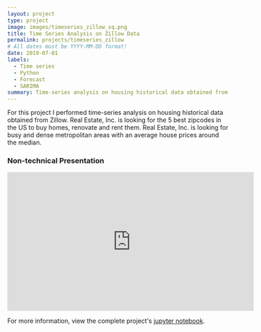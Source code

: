 ```yaml
---
layout: project
type: project
image: images/timeseries_zillow_sq.png
title: Time Series Analysis on Zillow Data
permalink: projects/timeseries_zillow
# All dates must be YYYY-MM-DD format!
date: 2019-07-01
labels:
  - Time series
  - Python
  - Forecast
  - SARIMA
summary: Time-series analysis on housing historical data obtained from Zillow.
---
```


For this project I performed time-series analysis on housing historical data obtained from Zillow. Real Estate, Inc. is looking for the 5 best zipcodes in the US to buy homes, renovate and rent them. Real Estate, Inc. is looking for busy and dense metropolitan areas with an average house prices around the median.

<h3>Non-technical Presentation</h3>

<iframe width="560" height="315" src="https://www.youtube.com/embed/_BNyyL21w8M" frameborder="0" allow="accelerometer; autoplay; encrypted-media; gyroscope; picture-in-picture" allowfullscreen></iframe>

For more information, view the complete project's [jupyter notebook](https://github.com/feraguilari/dsc-mod-4-project-online-ds-pt-021119/blob/master/student.ipynb).
